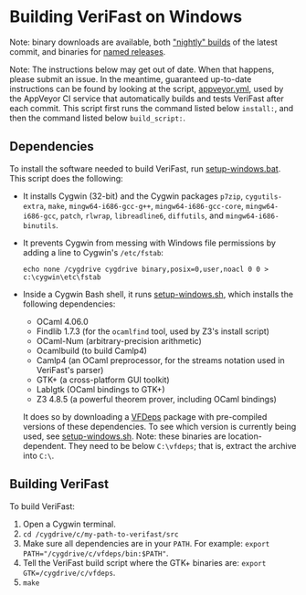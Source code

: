 Building VeriFast on Windows
============================

Note: binary downloads are available, both ["nightly" builds](https://github.com/verifast/verifast#binaries) of the latest commit, and binaries for [named releases](https://github.com/verifast/verifast/releases).

Note: The instructions below may get out of date. When that happens, please submit an issue. In the meantime, guaranteed up-to-date instructions can be found by looking at the script, [appveyor.yml](https://github.com/verifast/verifast/blob/master/appveyor.yml), used by the AppVeyor CI service that automatically builds and tests VeriFast after each commit. This script first runs the command listed below `install:`, and then the command listed below `build_script:`.

Dependencies
------------

To install the software needed to build VeriFast, run [setup-windows.bat](https://github.com/verifast/verifast/blob/master/setup-windows.bat). This script does the following:

- It installs Cygwin (32-bit) and the Cygwin packages `p7zip`, `cygutils-extra`, `make`, `mingw64-i686-gcc-g++`, `mingw64-i686-gcc-core`, `mingw64-i686-gcc`, `patch`, `rlwrap`, `libreadline6`, `diffutils`, and `mingw64-i686-binutils`.
- It prevents Cygwin from messing with Windows file permissions by adding a line to Cygwin's `/etc/fstab`:
  ```
  echo none /cygdrive cygdrive binary,posix=0,user,noacl 0 0 > c:\cygwin\etc\fstab
  ```
- Inside a Cygwin Bash shell, it runs [setup-windows.sh](https://github.com/verifast/verifast/blob/master/setup-windows.sh), which installs the following dependencies:
  - OCaml 4.06.0
  - Findlib 1.7.3 (for the `ocamlfind` tool, used by Z3's install script)
  - OCaml-Num (arbitrary-precision arithmetic)
  - Ocamlbuild (to build Camlp4)
  - Camlp4 (an OCaml preprocessor, for the streams notation used in VeriFast's parser)
  - GTK+ (a cross-platform GUI toolkit)
  - Lablgtk (OCaml bindings to GTK+)
  - Z3 4.8.5 (a powerful theorem prover, including OCaml bindings)
  
  It does so by downloading a [VFDeps](https://github.com/verifast/vfdeps-win) package with pre-compiled versions of these dependencies. To see which version is currently being used, see [setup-windows.sh](https://github.com/verifast/verifast/blob/master/setup-windows.sh). Note: these binaries are location-dependent. They need to be below `C:\vfdeps`; that is, extract the archive into `C:\`.

Building VeriFast
-----------------

To build VeriFast:
1. Open a Cygwin terminal.
1. `cd /cygdrive/c/my-path-to-verifast/src`
2. Make sure all dependencies are in your `PATH`. For example: `export PATH="/cygdrive/c/vfdeps/bin:$PATH"`.
3. Tell the VeriFast build script where the GTK+ binaries are: `export GTK=/cygdrive/c/vfdeps`.
4. `make`
